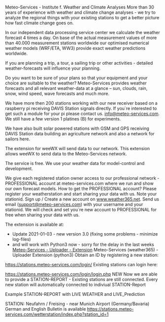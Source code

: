 Meteo-Services - Institute f. Weather and Climate Analyses
More than 30 years of experience with weather and climate change analyses - we try to analyze the regional things with your existing stations to get a better picture how fast climate change goes on. 

In our independent data processing service center we calculate the weather forecast 4 times a day. On base of the actual measurement values of more than 40.000 measurement stations worldwide our optimised numerical weather models (WRF/ETA, WW3) provide exact weather predictions worldwide.

If you are planning a trip, a tour, a sailing trip or other activities - detailed weather-forecasts will influence your planning.

Do you want to be sure of your plans so that your equipment and your choice are suitable to the weather? Meteo-Services provides weather forecasts and all relevant weather-data at a glance – sun, clouds, rain, snow, wind speed, wave forecasts and much more.

We have more then 200 stations working with our new receiver based on a raspberry pi receiving DAVIS Station signals directly. If you´re interested to get such a module for your pi please contact us. info@meteo-services.com. We still have a few version 1 platines (B) for experiments.

We have also built solar powered stations with GSM and GPS receiving DAVIS Station data building an agriculture network and also a network for sailors here.

The extension for weeWX will send data to our network. This extension allows weeWX to send data to the Meteo-Services network.

The service is free. We use your weather data for model-control and development.

We give each registered station owner access to our professional network - PROFESSIONAL account at meteo-services.com where we run and show our own forecast models. How to get the PROFESSIONAL account? Please register your weatherstation and start sharing your data with us. Note your stationid. Sign up / Create a new account on www.weather365.net. Send us email (support@meteo-services.com) with your username and your stationid. We will check and set you´re new account to PROFESSIONAL for free when sharing your data with us. 

The extension is available at:

* Update 2021-01-03 - new version 3.0 (fixing some problems - minimize log-files) 
* and will work with Python3 now - sorry for the delay in the last weeks
[Meteo-Services - Uploader - Extension](https://stations.meteo-services.com/wxupdates/EXTENSION/ ) 
Meteo-Services (weather365)  - Uploader Extension (python3) Obtain an ID by registering a new station:

https://stations.meteo-services.com/login/
Existing stations can login here:

https://stations.meteo-services.com/login/login.php
NEW Now we are able to provide a STATION-REPORT - Existing stations are still connected. Every new station will automatically connected to indiviual STATION-Report

Example STATION-REPORT with LIVE WEATHER and LIVE_Prediction

STATION: Neufahrn / Freising - near Munich Airport (Germany/Bavaria) German and English Bulletin is available https://stations.meteo-services.com/wetterstation/index.php?station_id=1